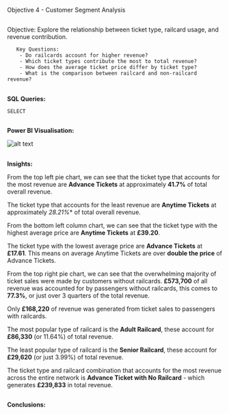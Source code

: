 Objective 4 - Customer Segment Analysis
##
Objective: Explore the relationship between ticket type, railcard usage, and revenue contribution.

       Key Questions:
        - Do railcards account for higher revenue?
        - Which ticket types contribute the most to total revenue?
        - How does the average ticket price differ by ticket type?
        - What is the comparison between railcard and non-railcard revenue?

##
**SQL Queries:** 
```
SELECT

```
##
**Power BI Visualisation:**

![alt text](https://github.com/tomredfern24/UK-Rail-Ticket-Sales-Analysis-SQL-PowerBI/blob/main/Visualisations/4.%20Ticket%20Type%20and%20Railcard%20Analysis.png)
##
**Insights:**

From the top left pie chart, we can see that the ticket type that accounts for the most revenue are **Advance Tickets** at approximately **41.7%** of total overall revenue.

The ticket type that accounts for the least revenue are **Anytime Tickets** at approximately *28.21%** of total overall revenue.

From the bottom left column chart, we can see that the ticket type with the highest average price are **Anytime Tickets** at **£39.20**.

The ticket type with the lowest average price are **Advance Tickets** at **£17.61**. 
This means on average Anytime Tickets are over **double the price** of Advance Tickets.

From the top right pie chart, we can see that the overwhelming majority of ticket sales were made by customers without railcards. **£573,700** of all revenue was accounted for by passengers without railcards, this comes to **77.3%**, or just over 3 quarters of the total revenue.

Only **£168,220** of revenue was generated from ticket sales to passengers with railcards.

The most popular type of railcard is the **Adult Railcard**, these account for **£86,330** (or 11.64%) of total revenue.

The least popular type of railcard is the **Senior Railcard**, these account for **£29,620** (or just 3.99%) of total revenue.

The ticket type and railcard combination that accounts for the most revenue across the entire network is **Advance Ticket with No Railcard** - which generates **£239,833** in total revenue.

##
**Conclusions:**
